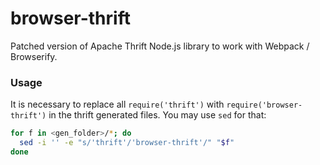 # browser-thrift

Patched version of Apache Thrift Node.js library to work with Webpack / Browserify.

### Usage
It is necessary to replace all `require('thrift')` with `require('browser-thrift')` in the thrift generated files. You may use `sed` for that:
```sh
for f in <gen_folder>/*; do
  sed -i '' -e "s/'thrift'/'browser-thrift'/" "$f"
done
```
